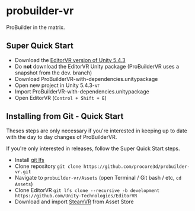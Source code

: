 # probuilder-vr

ProBuilder in the matrix.

## Super Quick Start

- Download the [EditorVR version of Unity 5.4.3](http://rebrand.ly/EditorVR-build)
- Do **not** download the EditorVR Unity package (ProBuilderVR uses a snapshot from the dev. branch)
- Download ProBuilderVR-with-dependencies.unitypackage
- Open new project in Unity 5.4.3-vr
- Import ProBuilderVR-with-dependencies.unitypackage
- Open EditorVR (`Control + Shift + E`)

## Installing from Git - Quick Start

Theses steps are only necessary if you're interested in keeping up to date with the day to day changes of ProBuilderVR.

If you're only interested in releases, follow the Super Quick Start steps.

- Install [git lfs](https://git-lfs.github.com/)
- Clone repository `git clone https://github.com/procore3d/probuilder-vr.git`
- Navigate to `probuilder-vr/Assets` (open Terminal / Git bash / etc, `cd Assets`)
- Clone EditorVR `git lfs clone --recursive -b development https://github.com/Unity-Technologies/EditorVR`
- Download and import [SteamVR](https://www.assetstore.unity3d.com/en/#!/content/32647) from Asset Store
